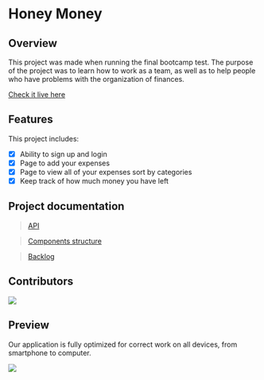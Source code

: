 # Honey Money 

## Overview

This project was made when running the final bootcamp test. The purpose of the project was to learn how to work as a team, as well as to help people who have problems with the organization of finances.

[Check it live here](https://honeymoney.netlify.app/)


## Features 

This project includes:
- [x] Ability to sign up and login
- [x] Page to add your expenses
- [x] Page to view all of your expenses sort by categories
- [x] Keep track of how much money you have left

## Project documentation
> [API](https://drive.google.com/file/d/1AVK6wPQoBmPHilBE8SMISRGmZEkzD-w5/view?usp=sharing)

> [Components structure](https://drive.google.com/file/d/11AzMZKc2hJw2uCkFejJcD1Jo9e-iuzlw/view?usp=sharing)

> [Backlog](https://drive.google.com/file/d/1fKpZREgyVuV9IvpnXcGBntaiJ9jFNnUA/view?usp=sharing)

## Contributors

<a href="https://github.com/salikovskiy/honey-money/graphs/contributors">
  <img src="https://contributors-img.web.app/image?repo=salikovskiy/honey-money" />
</a>

## Preview
Our application is fully optimized for correct work on all devices,
from smartphone to computer.

<img src="https://i.ibb.co/xfMGG6z/honey-money1.jpg" />

